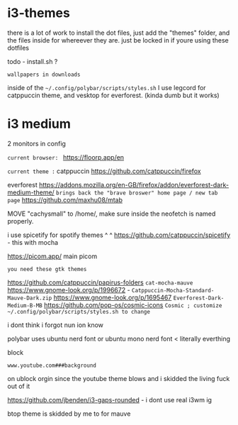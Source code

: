 # i3-themes

there is a lot of work to install the dot files, just add the "themes" folder, and the files inside for whereever they are.
just be locked in if youre using these dotfiles

todo - install.sh ? 

```wallpapers in downloads```

inside of the ```~/.config/polybar/scripts/styles.sh``` I use legcord for catppuccin theme, and vesktop for everforest. (kinda dumb but it works)

# i3  medium
2 monitors in config

```current browser: ``` 
https://floorp.app/en

```current theme :```
catppuccin
https://github.com/catppuccin/firefox

everforest
https://addons.mozilla.org/en-GB/firefox/addon/everforest-dark-medium-theme/ 
```brings back the "brave broswer" home page / new tab page```
https://github.com/maxhu08/mtab 

MOVE "cachysmall" to /home/, make sure inside the neofetch is named properly.

i use spicetify for spotify themes 
^    ^
https://github.com/catppuccin/spicetify - this with mocha

https://picom.app/ main picom

```you need these gtk themes```

https://github.com/catppuccin/papirus-folders ```cat-mocha-mauve```
https://www.gnome-look.org/p/1996672 - ```Catppuccin-Mocha-Standard-Mauve-Dark.zip```
https://www.gnome-look.org/p/1695467 ```Everforest-Dark-Medium-B-MB```
https://github.com/pop-os/cosmic-icons ```Cosmic ; customize ~/.config/polybar/scripts/styles.sh to change```

i dont think i forgot nun ion know

polybar uses ubuntu nerd font or ubuntu mono nerd font < literally everthing

block 

```www.youtube.com###background```

on ublock orgin since the youtube theme blows and i skidded the living fuck out of it

https://github.com/jbenden/i3-gaps-rounded - i dont use real i3wm ig

btop theme is skidded by me to for mauve  
